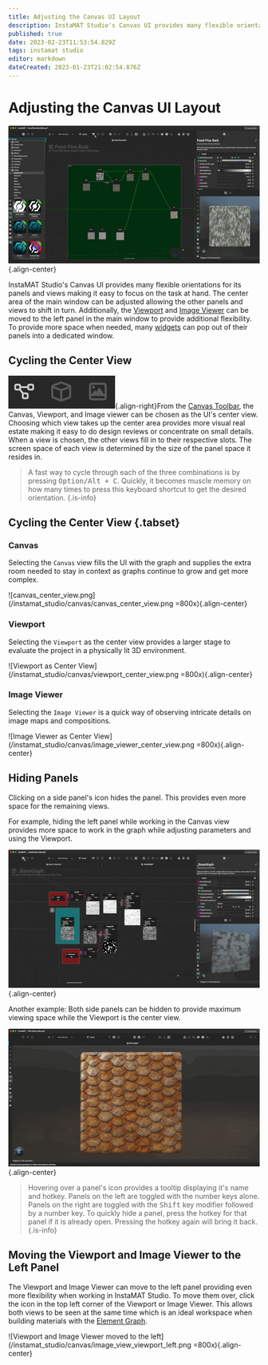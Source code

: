 ```yaml
---
title: Adjusting the Canvas UI Layout
description: InstaMAT Studio's Canvas UI provides many flexible orientations for its panels and views making it easy to focus on the task at hand.
published: true
date: 2023-02-23T11:53:54.829Z
tags: instamat studio
editor: markdown
dateCreated: 2023-01-23T21:02:54.876Z
---
```


# Adjusting the Canvas UI Layout

![switching_center_view.gif](/instamat_studio/canvas/switching_center_view.gif){.align-center}


InstaMAT Studio's Canvas UI provides many flexible orientations for its panels and views making it easy to focus on the task at hand. The center area of the main window can be adjusted allowing the other panels and views to shift in turn.  Additionally, the [Viewport](/Products/InstaMAT_Studio/Canvas/Canvas_Interface/Viewport) and [Image Viewer](/Products/InstaMAT_Studio/Canvas/Canvas_Interface/Image_Viewer) can be moved to the left panel in the main window to provide additional flexibility. To provide more space when needed, many [widgets]() can pop out of their panels into a dedicated window. 

## Cycling the Center View
![center_view_icons.png](/instamat_studio/canvas/center_view_icons.png){.align-right}From the [Canvas Toolbar](/Products/InstaMAT_Studio/Canvas/Canvas_Interface/Canvas_Toolbar), the Canvas, Viewport, and Image viewer can be chosen as the UI's center view. Choosing which view takes up the center area provides more visual real estate making it easy to do design reviews or concentrate on small details. When a view is chosen, the other views fill in to their respective slots. The screen space of each view is determined by the size of the panel space it resides in.

> A fast way to cycle through each of the three combinations is by pressing <kbd>Option/Alt + C</kbd>. Quickly, it becomes muscle memory on how many times to press this keyboard shortcut to get the desired orientation. {.is-info}



## Cycling the Center View {.tabset}

### <i class="fa-sharp fa-regular fa-diagram-project"></i>  Canvas

Selecting the <i class="fa-sharp fa-regular fa-diagram-project"></i> `Canvas` view fills the UI with the graph and supplies the extra room needed to stay in context as graphs continue to grow and get more complex.

![canvas_center_view.png](/instamat_studio/canvas/canvas_center_view.png =800x){.align-center}

### <i class="fa-regular fa-cube"></i> Viewport

Selecting the <i class="fa-regular fa-cube"></i> `Viewport` as the center view provides a larger stage to evaluate the project in a physically lit 3D environment.

![Viewport as Center View](/instamat_studio/canvas/viewport_center_view.png =800x){.align-center}

### <i class="fa-regular fa-image"></i> Image Viewer

Selecting the <i class="fa-regular fa-image"></i> `Image Viewer` is a quick way of observing intricate details on image maps and compositions.

![Image Viewer as Center View](/instamat_studio/canvas/image_viewer_center_view.png =800x){.align-center}

## Hiding Panels

Clicking on a side panel's icon hides the panel. This provides even more space for the remaining views.

For example, hiding the left panel while working in the Canvas view provides more space to work in the graph while adjusting parameters and using the Viewport.

![hide_left_panel.gif](/instamat_studio/canvas/hide_left_panel.gif){.align-center}

Another example: Both side panels can be hidden to provide maximum viewing space while the Viewport is the center view.

![Full Screen Viewport](/instamat_studio/canvas/full_screen_viewport.gif){.align-center}

> Hovering over a panel's icon provides a tooltip displaying it's name and hotkey. Panels on the left are toggled with the number keys alone. Panels on the right are toggled with the <kbd>Shift</kbd> key modifier followed by a number key. To quickly hide a panel, press the hotkey for that panel if it is already open. Pressing the hotkey again will bring it back.
{.is-info}

## Moving the Viewport and Image Viewer to the Left Panel

The Viewport and Image Viewer can move to the left panel providing even more flexibility when working in InstaMAT Studio. To move them over, click the <i class="fa-regular fa-square-arrow-left"></i> icon in the top left corner of the Viewport or Image Viewer. This allows both views to be seen at the same time which is an ideal workspace when building materials with the [Element Graph]().

![Viewport and Image Viewer moved to the left](/instamat_studio/canvas/image_view_viewport_left.png =800x){.align-center}